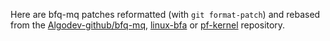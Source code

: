 Here are bfq-mq patches reformatted (with `git format-patch`) and rebased from the [Algodev-github/bfq-mq](https://github.com/Algodev-github/bfq-mq/), [linux-bfa](https://github.com/linusw/linux-bfq)  or [pf-kernel](https://github.com/pfactum/pf-kernel) repository.

